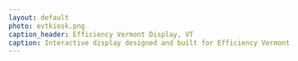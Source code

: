 ```yaml
---
layout: default
photo: evtkiosk.png
caption_header: Efficiency Vermont Display, VT
caption: Interactive display designed and built for Efficiency Vermont to display smart technologies at the Better Buildings By Design Conference 2015.
---
```

